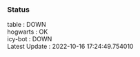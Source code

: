 ### Status


table : DOWN  
hogwarts : OK  
icy-bot : DOWN  
Latest Update : 2022-10-16 17:24:49.754010
